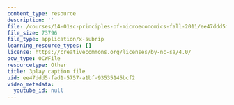 ```yaml
---
content_type: resource
description: ''
file: /courses/14-01sc-principles-of-microeconomics-fall-2011/ee47ddd5fad15757a1bf93535145bcf2_f8Kn9GkR514.vtt
file_size: 73796
file_type: application/x-subrip
learning_resource_types: []
license: https://creativecommons.org/licenses/by-nc-sa/4.0/
ocw_type: OCWFile
resourcetype: Other
title: 3play caption file
uid: ee47ddd5-fad1-5757-a1bf-93535145bcf2
video_metadata:
  youtube_id: null
---
```

